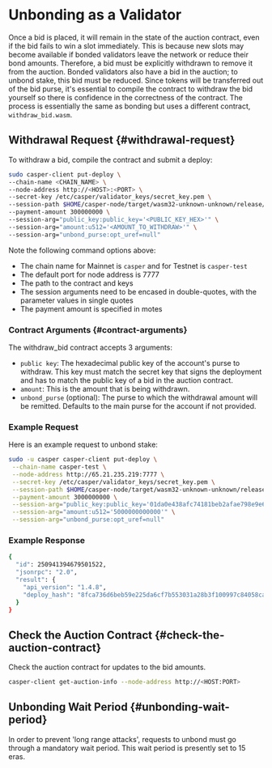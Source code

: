 # Unbonding as a Validator

Once a bid is placed, it will remain in the state of the auction contract, even if the bid fails to win a slot immediately. This is because new slots may become available if bonded validators leave the network or reduce their bond amounts. Therefore, a bid must be explicitly withdrawn to remove it from the auction. Bonded validators also have a bid in the auction; to unbond stake, this bid must be reduced. Since tokens will be transferred out of the bid purse, it's essential to compile the contract to withdraw the bid yourself so there is confidence in the correctness of the contract. The process is essentially the same as bonding but uses a different contract, `withdraw_bid.wasm`.

## Withdrawal Request {#withdrawal-request}

To withdraw a bid, compile the contract and submit a deploy:

```bash
sudo casper-client put-deploy \
--chain-name <CHAIN_NAME> \
--node-address http://<HOST>:<PORT> \
--secret-key /etc/casper/validator_keys/secret_key.pem \
--session-path $HOME/casper-node/target/wasm32-unknown-unknown/release/withdraw_bid.wasm \
--payment-amount 300000000 \
--session-arg="public_key:public_key='<PUBLIC_KEY_HEX>'" \
--session-arg="amount:u512='<AMOUNT_TO_WITHDRAW>'" \
--session-arg="unbond_purse:opt_uref=null"
```

Note the following command options above: 
- The chain name for Mainnet is `casper` and for Testnet is `casper-test`
- The default port for node address is 7777
- The path to the contract and keys
- The session arguments need to be encased in double-quotes, with the parameter values in single quotes
- The payment amount is specified in motes

### Contract Arguments {#contract-arguments}

The withdraw_bid contract accepts 3 arguments:

- `public key`: The hexadecimal public key of the account's purse to withdraw. This key must match the secret key that signs the deployment and has to match the public key of a bid in the auction contract.
- `amount`: This is the amount that is being withdrawn.
- `unbond_purse` (optional): The purse to which the withdrawal amount will be remitted. Defaults to the main purse for the account if not provided.

### Example Request

Here is an example request to unbond stake:

```bash
sudo -u casper casper-client put-deploy \
 --chain-name casper-test \
 --node-address http://65.21.235.219:7777 \
 --secret-key /etc/casper/validator_keys/secret_key.pem \
 --session-path $HOME/casper-node/target/wasm32-unknown-unknown/release/withdraw_bid.wasm \
 --payment-amount 3000000000 \
 --session-arg="public_key:public_key='01da0e438afc74181beb2afae798e9e6851bdf897117a306eb32caafe46c1c0bc8'" \
 --session-arg="amount:u512='5000000000000'" \
 --session-arg="unbond_purse:opt_uref=null"
```

### Example Response

```bash
{
  "id": 250941394679501522,
  "jsonrpc": "2.0",
  "result": {
    "api_version": "1.4.8",
    "deploy_hash": "8fca736d6beb59e225da6cf7b553031a28b3f100997c84058cab6d09c58d7188"
  }
}
```

## Check the Auction Contract {#check-the-auction-contract}

Check the auction contract for updates to the bid amounts.

```bash
casper-client get-auction-info --node-address http://<HOST:PORT>
```

## Unbonding Wait Period {#unbonding-wait-period}

In order to prevent 'long range attacks', requests to unbond must go through a mandatory wait period. This wait period is presently set to 15 eras.
